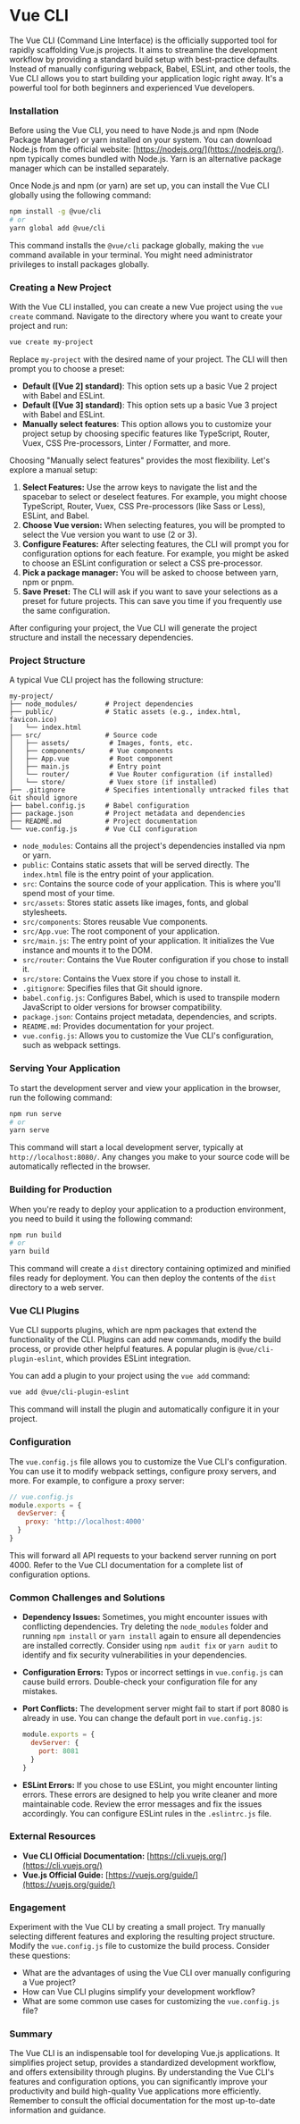 # Vue CLI

The Vue CLI (Command Line Interface) is the officially supported tool for rapidly scaffolding Vue.js projects. It aims to streamline the development workflow by providing a standard build setup with best-practice defaults. Instead of manually configuring webpack, Babel, ESLint, and other tools, the Vue CLI allows you to start building your application logic right away. It's a powerful tool for both beginners and experienced Vue developers.

### Installation

Before using the Vue CLI, you need to have Node.js and npm (Node Package Manager) or yarn installed on your system. You can download Node.js from the official website: [https://nodejs.org/](https://nodejs.org/). npm typically comes bundled with Node.js. Yarn is an alternative package manager which can be installed separately.

Once Node.js and npm (or yarn) are set up, you can install the Vue CLI globally using the following command:

```bash
npm install -g @vue/cli
# or
yarn global add @vue/cli
```

This command installs the `@vue/cli` package globally, making the `vue` command available in your terminal. You might need administrator privileges to install packages globally.

### Creating a New Project

With the Vue CLI installed, you can create a new Vue project using the `vue create` command.  Navigate to the directory where you want to create your project and run:

```bash
vue create my-project
```

Replace `my-project` with the desired name of your project.  The CLI will then prompt you to choose a preset:

*   **Default ([Vue 2] standard)**: This option sets up a basic Vue 2 project with Babel and ESLint.
*   **Default ([Vue 3] standard)**: This option sets up a basic Vue 3 project with Babel and ESLint.
*   **Manually select features**:  This option allows you to customize your project setup by choosing specific features like TypeScript, Router, Vuex, CSS Pre-processors, Linter / Formatter, and more.

Choosing "Manually select features" provides the most flexibility.  Let's explore a manual setup:

1.  **Select Features:**  Use the arrow keys to navigate the list and the spacebar to select or deselect features.  For example, you might choose TypeScript, Router, Vuex, CSS Pre-processors (like Sass or Less), ESLint, and Babel.
2.  **Choose Vue version:** When selecting features, you will be prompted to select the Vue version you want to use (2 or 3).
3.  **Configure Features:**  After selecting features, the CLI will prompt you for configuration options for each feature. For example, you might be asked to choose an ESLint configuration or select a CSS pre-processor.
4.  **Pick a package manager:** You will be asked to choose between yarn, npm or pnpm.
5.  **Save Preset:**  The CLI will ask if you want to save your selections as a preset for future projects. This can save you time if you frequently use the same configuration.

After configuring your project, the Vue CLI will generate the project structure and install the necessary dependencies.

### Project Structure

A typical Vue CLI project has the following structure:

```
my-project/
├── node_modules/       # Project dependencies
├── public/             # Static assets (e.g., index.html, favicon.ico)
│   └── index.html
├── src/                # Source code
│   ├── assets/          # Images, fonts, etc.
│   ├── components/      # Vue components
│   ├── App.vue          # Root component
│   ├── main.js          # Entry point
│   └── router/          # Vue Router configuration (if installed)
│   └── store/           # Vuex store (if installed)
├── .gitignore          # Specifies intentionally untracked files that Git should ignore
├── babel.config.js     # Babel configuration
├── package.json        # Project metadata and dependencies
├── README.md           # Project documentation
└── vue.config.js       # Vue CLI configuration
```

*   `node_modules`:  Contains all the project's dependencies installed via npm or yarn.
*   `public`:  Contains static assets that will be served directly. The `index.html` file is the entry point of your application.
*   `src`:  Contains the source code of your application.  This is where you'll spend most of your time.
*   `src/assets`:  Stores static assets like images, fonts, and global stylesheets.
*   `src/components`:  Stores reusable Vue components.
*   `src/App.vue`:  The root component of your application.
*   `src/main.js`:  The entry point of your application.  It initializes the Vue instance and mounts it to the DOM.
*   `src/router`:  Contains the Vue Router configuration if you chose to install it.
*   `src/store`:  Contains the Vuex store if you chose to install it.
*   `.gitignore`:  Specifies files that Git should ignore.
*   `babel.config.js`:  Configures Babel, which is used to transpile modern JavaScript to older versions for browser compatibility.
*   `package.json`:  Contains project metadata, dependencies, and scripts.
*   `README.md`:  Provides documentation for your project.
*   `vue.config.js`:  Allows you to customize the Vue CLI's configuration, such as webpack settings.

### Serving Your Application

To start the development server and view your application in the browser, run the following command:

```bash
npm run serve
# or
yarn serve
```

This command will start a local development server, typically at `http://localhost:8080/`.  Any changes you make to your source code will be automatically reflected in the browser.

### Building for Production

When you're ready to deploy your application to a production environment, you need to build it using the following command:

```bash
npm run build
# or
yarn build
```

This command will create a `dist` directory containing optimized and minified files ready for deployment. You can then deploy the contents of the `dist` directory to a web server.

### Vue CLI Plugins

Vue CLI supports plugins, which are npm packages that extend the functionality of the CLI. Plugins can add new commands, modify the build process, or provide other helpful features.  A popular plugin is `@vue/cli-plugin-eslint`, which provides ESLint integration.

You can add a plugin to your project using the `vue add` command:

```bash
vue add @vue/cli-plugin-eslint
```

This command will install the plugin and automatically configure it in your project.

### Configuration

The `vue.config.js` file allows you to customize the Vue CLI's configuration. You can use it to modify webpack settings, configure proxy servers, and more. For example, to configure a proxy server:

```javascript
// vue.config.js
module.exports = {
  devServer: {
    proxy: 'http://localhost:4000'
  }
}
```

This will forward all API requests to your backend server running on port 4000. Refer to the Vue CLI documentation for a complete list of configuration options.

### Common Challenges and Solutions

*   **Dependency Issues:** Sometimes, you might encounter issues with conflicting dependencies.  Try deleting the `node_modules` folder and running `npm install` or `yarn install` again to ensure all dependencies are installed correctly.  Consider using `npm audit fix` or `yarn audit` to identify and fix security vulnerabilities in your dependencies.
*   **Configuration Errors:**  Typos or incorrect settings in `vue.config.js` can cause build errors. Double-check your configuration file for any mistakes.
*   **Port Conflicts:**  The development server might fail to start if port 8080 is already in use.  You can change the default port in `vue.config.js`:

    ```javascript
    module.exports = {
      devServer: {
        port: 8081
      }
    }
    ```
*   **ESLint Errors:** If you chose to use ESLint, you might encounter linting errors.  These errors are designed to help you write cleaner and more maintainable code.  Review the error messages and fix the issues accordingly. You can configure ESLint rules in the `.eslintrc.js` file.

### External Resources

*   **Vue CLI Official Documentation:** [https://cli.vuejs.org/](https://cli.vuejs.org/)
*   **Vue.js Official Guide:** [https://vuejs.org/guide/](https://vuejs.org/guide/)

### Engagement

Experiment with the Vue CLI by creating a small project. Try manually selecting different features and exploring the resulting project structure. Modify the `vue.config.js` file to customize the build process. Consider these questions:

*   What are the advantages of using the Vue CLI over manually configuring a Vue project?
*   How can Vue CLI plugins simplify your development workflow?
*   What are some common use cases for customizing the `vue.config.js` file?

### Summary

The Vue CLI is an indispensable tool for developing Vue.js applications. It simplifies project setup, provides a standardized development workflow, and offers extensibility through plugins. By understanding the Vue CLI's features and configuration options, you can significantly improve your productivity and build high-quality Vue applications more efficiently. Remember to consult the official documentation for the most up-to-date information and guidance.